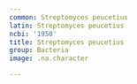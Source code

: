 ```yaml
---
common: Streptomyces peucetius
latin: Streptomyces peucetius
ncbi: '1950'
title: Streptomyces peucetius
group: Bacteria
image: .na.character

---
```

